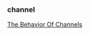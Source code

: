 ### channel

[The Behavior Of Channels](https://www.ardanlabs.com/blog/2017/10/the-behavior-of-channels.html)